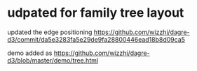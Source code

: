 # udpated for family tree layout

updated the edge positioning https://github.com/wizzhi/dagre-d3/commit/da5e3283fa5e29de9fa28800446ead18b8d09ca5

demo added as https://github.com/wizzhi/dagre-d3/blob/master/demo/tree.html
